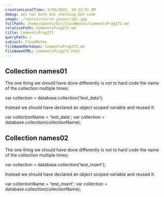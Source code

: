 ```yaml
---
creationLocalTime: 3/26/2022, 10:23:51 AM
debug: aec has both but checking ELF code
image: ./course/course-javascript.jpg
fullPath: /home/ubuntu/Git/CloudNotes/CommentsProg272.md
relativePath: CommentsProg272.md
title: CommentsProg272
queryPath: /
subject: CloudNotes
fileNameMarkdown: CommentsProg272.md
fileNameHTML: CommentsProg272.html
---
```



<!-- toc -->
<!-- tocstop -->

## Collection names01

The one thing we should have done differently is not to hard code the name of the collection multiple times:

var collection = database.collection('test_data');

Instead we should have declared an object scoped variable and reused it:

var collectionName = 'test_data';
var collection = database.collection(collectionName);

## Collection names02

The one thing we should have done differently is not to hard code the name of the collection multiple times:

var collection = database.collection('test_insert');

Instead we should have declared an object scoped variable and reused it:

var collectionName = 'test_insert';
var collection = database.collection(collectionName);